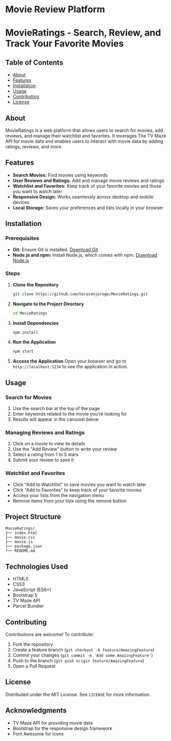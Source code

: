 # Movie Review Platform

# MovieRatings - Search, Review, and Track Your Favorite Movies

## Table of Contents
- [About](#about)
- [Features](#features)
- [Installation](#installation)
- [Usage](#usage)
- [Contributing](#contributing)
- [License](#license)

## About
MovieRatings is a web platform that allows users to search for movies, add reviews, and manage their watchlist and favorites. It leverages The TV Maze API for movie data and enables users to interact with movie data by adding ratings, reviews, and more.

## Features
- **Search Movies:** Find movies using keywords
- **User Reviews and Ratings:** Add and manage movie reviews and ratings
- **Watchlist and Favorites:** Keep track of your favorite movies and those you want to watch later
- **Responsive Design:** Works seamlessly across desktop and mobile devices
- **Local Storage:** Saves your preferences and lists locally in your browser

## Installation

### Prerequisites
- **Git:** Ensure Git is installed. [Download Git](https://git-scm.com/downloads)
- **Node.js and npm:** Install Node.js, which comes with npm. [Download Node.js](https://nodejs.org/)

### Steps

1. **Clone the Repository**
   ```bash
   git clone https://github.com/horacenjoroge/MovieRatings.git
   ```

2. **Navigate to the Project Directory**
   ```bash
   cd MovieRatings
   ```

3. **Install Dependencies**
   ```bash
   npm install
   ```

4. **Run the Application**
   ```bash
   npm start
   ```

5. **Access the Application**
   Open your browser and go to `http://localhost:1234` to see the application in action.

## Usage

### Search for Movies
1. Use the search bar at the top of the page
2. Enter keywords related to the movie you're looking for
3. Results will appear in the carousel below

### Managing Reviews and Ratings
1. Click on a movie to view its details
2. Use the "Add Review" button to write your review
3. Select a rating from 1 to 5 stars
4. Submit your review to save it

### Watchlist and Favorites
- Click "Add to Watchlist" to save movies you want to watch later
- Click "Add to Favorites" to keep track of your favorite movies
- Access your lists from the navigation menu
- Remove items from your lists using the remove button

## Project Structure
```
MovieRatings/
├── index.html
├── movie.css
├── movie.js
├── package.json
└── README.md
```

## Technologies Used
- HTML5
- CSS3
- JavaScript (ES6+)
- Bootstrap 5
- TV Maze API
- Parcel Bundler

## Contributing
Contributions are welcome! To contribute:

1. Fork the repository
2. Create a feature branch (`git checkout -b feature/AmazingFeature`)
3. Commit your changes (`git commit -m 'Add some AmazingFeature'`)
4. Push to the branch (`git push origin feature/AmazingFeature`)
5. Open a Pull Request

## License
Distributed under the MIT License. See `LICENSE` for more information.

## Acknowledgments
- TV Maze API for providing movie data
- Bootstrap for the responsive design framework
- Font Awesome for icons
